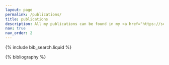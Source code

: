 ```yaml
---
layout: page
permalink: /publications/
title: publications
description: All my publications can be found in my <a href="https://scholar.google.com/citations?user=sLFcrAUAAAAJ">Google Scholar</a>.
nav: true
nav_order: 2
---
```


<!-- _pages/publications.md -->

<!-- Bibsearch Feature -->

{% include bib_search.liquid %}

<div class="publications">

{% bibliography %}

</div>
